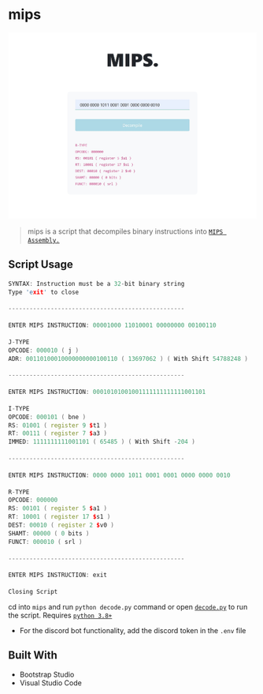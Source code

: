 # mips

[![Preview](assets/img/mips.jpg)](https://github.com/anthonytedja/mips)

> mips is a script that decompiles binary instructions into [`MIPS Assembly.`](https://en.wikibooks.org/wiki/MIPS_Assembly/Instruction_Formats)

## Script Usage

```cpp
SYNTAX: Instruction must be a 32-bit binary string
Type 'exit' to close

--------------------------------------------------

ENTER MIPS INSTRUCTION: 00001000 11010001 00000000 00100110

J-TYPE
OPCODE: 000010 ( j )
ADR: 00110100010000000000100110 ( 13697062 ) ( With Shift 54788248 )

--------------------------------------------------

ENTER MIPS INSTRUCTION: 00010101001001111111111111001101

I-TYPE
OPCODE: 000101 ( bne )
RS: 01001 ( register 9 $t1 )
RT: 00111 ( register 7 $a3 )
IMMED: 1111111111001101 ( 65485 ) ( With Shift -204 )

--------------------------------------------------   

ENTER MIPS INSTRUCTION: 0000 0000 1011 0001 0001 0000 0000 0010

R-TYPE 
OPCODE: 000000
RS: 00101 ( register 5 $a1 )
RT: 10001 ( register 17 $s1 )
DEST: 00010 ( register 2 $v0 )
SHAMT: 00000 ( 0 bits )
FUNCT: 000010 ( srl )

--------------------------------------------------

ENTER MIPS INSTRUCTION: exit

Closing Script
```

cd into `mips` and run `python decode.py` command or open [`decode.py`](https://github.com/anthonytedja/mips/blob/main/decode.py) to run the script. Requires [`python 3.8+`](https://docs.python.org/3/whatsnew/3.8.html)

- For the discord bot functionality, add the discord token in the `.env` file

## Built With

- Bootstrap Studio
- Visual Studio Code
